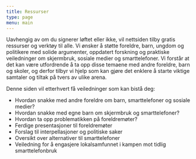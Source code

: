 ```yaml
---
title: Ressurser
type: page
menu: main
---
```

Uavhengig av om du signerer løftet eller ikke, vil nettsiden tilby gratis ressurser og verktøy til alle. Vi ønsker å støtte foreldre, barn, ungdom og politikere med solide argumenter, oppdatert forskning og praktiske veiledninger om skjermbruk, sosiale medier og smarttelefoner. Vi forstår at det kan være utfordrende å ta opp disse temaene med andre foreldre, barn og skoler, og derfor tilbyr vi hjelp som kan gjøre det enklere å starte viktige samtaler og tiltak på tvers av ulike arena.

Denne siden vil etterhvert få veiledninger som kan bistå deg:

- Hvordan snakke med andre foreldre om barn, smarttelefoner og sosiale medier?
- Hvordan snakke med egne barn om skjermbruk og smarttelefoner?
- Hvordan ta opp problematikken på foreldremøter?
- Ferdige presentasjoner til foreldremøter
- Forslag til interpellasjoner og politiske saker
- Oversikt over alternativer til smarttelefoner
- Veiledning for å engasjere lokalsamfunnet i kampen mot tidlig smarttelefonbruk
